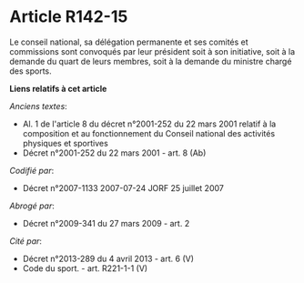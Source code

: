 # Article R142-15

Le conseil national, sa délégation permanente et ses comités et commissions sont convoqués par leur président soit à son
initiative, soit à la demande du quart de leurs membres, soit à la demande du ministre chargé des sports.

**Liens relatifs à cet article**

_Anciens textes_:

  - Al. 1 de l'article 8 du décret n°2001-252 du 22 mars 2001 relatif à la composition et au fonctionnement du Conseil national des activités physiques et sportives
  - Décret n°2001-252 du 22 mars 2001 - art. 8 (Ab)

_Codifié par_:

  - Décret n°2007-1133 2007-07-24 JORF 25 juillet 2007

_Abrogé par_:

  - Décret n°2009-341 du 27 mars 2009 - art. 2

_Cité par_:

  - Décret n°2013-289 du 4 avril 2013 - art. 6 (V)
  - Code du sport. - art. R221-1-1 (V)
